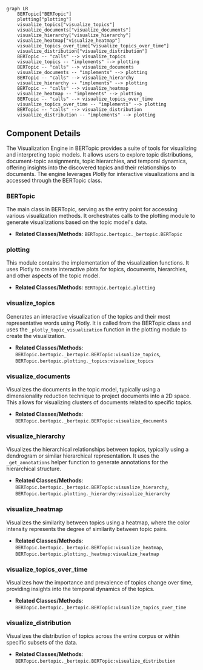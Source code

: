 ```mermaid
graph LR
    BERTopic["BERTopic"]
    plotting["plotting"]
    visualize_topics["visualize_topics"]
    visualize_documents["visualize_documents"]
    visualize_hierarchy["visualize_hierarchy"]
    visualize_heatmap["visualize_heatmap"]
    visualize_topics_over_time["visualize_topics_over_time"]
    visualize_distribution["visualize_distribution"]
    BERTopic -- "calls" --> visualize_topics
    visualize_topics -- "implements" --> plotting
    BERTopic -- "calls" --> visualize_documents
    visualize_documents -- "implements" --> plotting
    BERTopic -- "calls" --> visualize_hierarchy
    visualize_hierarchy -- "implements" --> plotting
    BERTopic -- "calls" --> visualize_heatmap
    visualize_heatmap -- "implements" --> plotting
    BERTopic -- "calls" --> visualize_topics_over_time
    visualize_topics_over_time -- "implements" --> plotting
    BERTopic -- "calls" --> visualize_distribution
    visualize_distribution -- "implements" --> plotting
```

## Component Details

The Visualization Engine in BERTopic provides a suite of tools for visualizing and interpreting topic models. It allows users to explore topic distributions, document-topic assignments, topic hierarchies, and temporal dynamics, offering insights into the discovered topics and their relationships to documents. The engine leverages Plotly for interactive visualizations and is accessed through the BERTopic class.

### BERTopic
The main class in BERTopic, serving as the entry point for accessing various visualization methods. It orchestrates calls to the plotting module to generate visualizations based on the topic model's data.
- **Related Classes/Methods**: `BERTopic.bertopic._bertopic.BERTopic`

### plotting
This module contains the implementation of the visualization functions. It uses Plotly to create interactive plots for topics, documents, hierarchies, and other aspects of the topic model.
- **Related Classes/Methods**: `BERTopic.bertopic.plotting`

### visualize_topics
Generates an interactive visualization of the topics and their most representative words using Plotly. It is called from the BERTopic class and uses the `_plotly_topic_visualization` function in the plotting module to create the visualization.
- **Related Classes/Methods**: `BERTopic.bertopic._bertopic.BERTopic:visualize_topics`, `BERTopic.bertopic.plotting._topics:visualize_topics`

### visualize_documents
Visualizes the documents in the topic model, typically using a dimensionality reduction technique to project documents into a 2D space. This allows for visualizing clusters of documents related to specific topics.
- **Related Classes/Methods**: `BERTopic.bertopic._bertopic.BERTopic:visualize_documents`

### visualize_hierarchy
Visualizes the hierarchical relationships between topics, typically using a dendrogram or similar hierarchical representation. It uses the `_get_annotations` helper function to generate annotations for the hierarchical structure.
- **Related Classes/Methods**: `BERTopic.bertopic._bertopic.BERTopic:visualize_hierarchy`, `BERTopic.bertopic.plotting._hierarchy:visualize_hierarchy`

### visualize_heatmap
Visualizes the similarity between topics using a heatmap, where the color intensity represents the degree of similarity between topic pairs.
- **Related Classes/Methods**: `BERTopic.bertopic._bertopic.BERTopic:visualize_heatmap`, `BERTopic.bertopic.plotting._heatmap:visualize_heatmap`

### visualize_topics_over_time
Visualizes how the importance and prevalence of topics change over time, providing insights into the temporal dynamics of the topics.
- **Related Classes/Methods**: `BERTopic.bertopic._bertopic.BERTopic:visualize_topics_over_time`

### visualize_distribution
Visualizes the distribution of topics across the entire corpus or within specific subsets of the data.
- **Related Classes/Methods**: `BERTopic.bertopic._bertopic.BERTopic:visualize_distribution`
